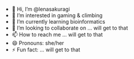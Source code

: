 - 👋 Hi, I’m @lenasakuragi
- 👀 I’m interested in gaming & climbing
- 🌱 I’m currently learning bioinformatics
- 💞️ I’m looking to collaborate on ... will get to that
- 📫 How to reach me ... will get to that
- 😄 Pronouns: she/her
- ⚡ Fun fact: ... will get to that

<!---
lenasakuragi/lenasakuragi is a ✨ special ✨ repository because its `README.md` (this file) appears on your GitHub profile.
You can click the Preview link to take a look at your changes.
--->
